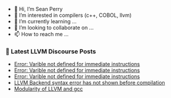 - 👋 Hi, I’m Sean Perry
- 👀 I’m interested in compilers (c++, COBOL, llvm)
- 🌱 I’m currently learning ...
- 💞️ I’m looking to collaborate on ...
- 📫 How to reach me ...

<!---
s66perry/s66perry is a ✨ special ✨ repository because its `README.md` (this file) appears on your GitHub profile.
You can click the Preview link to take a look at your changes.
--->
### 📕 Latest LLVM Discourse Posts

<!-- DISCOURSE-LLVM:START -->
- [Error: Varible not defined for immediate instructions](https://discourse.llvm.org/t/error-varible-not-defined-for-immediate-instructions/61790#post_3)
- [Error: Varible not defined for immediate instructions](https://discourse.llvm.org/t/error-varible-not-defined-for-immediate-instructions/61790#post_2)
- [Error: Varible not defined for immediate instructions](https://discourse.llvm.org/t/error-varible-not-defined-for-immediate-instructions/61790#post_1)
- [LLVM Backend syntax error has not shown before compilation](https://discourse.llvm.org/t/llvm-backend-syntax-error-has-not-shown-before-compilation/61755#post_8)
- [Modularity of LLVM and gcc](https://discourse.llvm.org/t/modularity-of-llvm-and-gcc/61786#post_1)
<!-- DISCOURSE-LLVM:END -->
